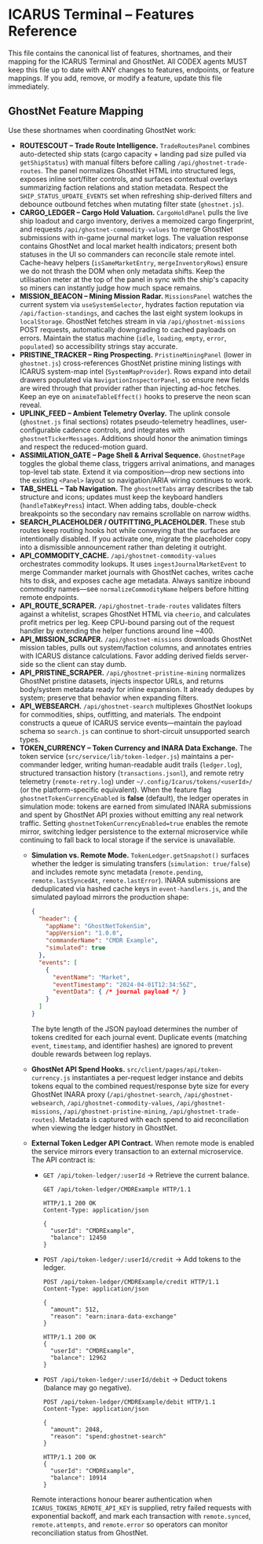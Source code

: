 # ICARUS Terminal – Features Reference

This file contains the canonical list of features, shortnames, and their mapping for the ICARUS Terminal and GhostNet. All CODEX agents MUST keep this file up to date with ANY changes to features, endpoints, or feature mappings. If you add, remove, or modify a feature, update this file immediately.

## GhostNet Feature Mapping

Use these shortnames when coordinating GhostNet work:

- **ROUTESCOUT – Trade Route Intelligence.** `TradeRoutesPanel` combines auto-detected ship stats (cargo capacity + landing pad size pulled via `getShipStatus`) with manual filters before calling `/api/ghostnet-trade-routes`. The panel normalizes GhostNet HTML into structured legs, exposes inline sort/filter controls, and surfaces contextual overlays summarizing faction relations and station metadata. Respect the `SHIP_STATUS_UPDATE_EVENTS` set when refreshing ship-derived filters and debounce outbound fetches when mutating filter state (`ghostnet.js`).
- **CARGO_LEDGER – Cargo Hold Valuation.** `CargoHoldPanel` pulls the live ship loadout and cargo inventory, derives a memoized cargo fingerprint, and requests `/api/ghostnet-commodity-values` to merge GhostNet submissions with in-game journal market logs. The valuation response contains GhostNet and local market health indicators; present both statuses in the UI so commanders can reconcile stale remote intel. Cache-heavy helpers (`isSameMarketEntry`, `mergeInventoryRows`) ensure we do not thrash the DOM when only metadata shifts. Keep the utilisation meter at the top of the panel in sync with the ship's capacity so miners can instantly judge how much space remains.
- **MISSION_BEACON – Mining Mission Radar.** `MissionsPanel` watches the current system via `useSystemSelector`, hydrates faction reputation via `/api/faction-standings`, and caches the last eight system lookups in `localStorage`. GhostNet fetches stream in via `/api/ghostnet-missions` POST requests, automatically downgrading to cached payloads on errors. Maintain the status machine (`idle`, `loading`, `empty`, `error`, `populated`) so accessibility strings stay accurate.
- **PRISTINE_TRACKER – Ring Prospecting.** `PristineMiningPanel` (lower in `ghostnet.js`) cross-references GhostNet pristine mining listings with ICARUS system-map intel (`SystemMapProvider`). Rows expand into detail drawers populated via `NavigationInspectorPanel`, so ensure new fields are wired through that provider rather than injecting ad-hoc fetches. Keep an eye on `animateTableEffect()` hooks to preserve the neon scan reveal.
- **UPLINK_FEED – Ambient Telemetry Overlay.** The uplink console (`ghostnet.js` final sections) rotates pseudo-telemetry headlines, user-configurable cadence controls, and integrates with `ghostnetTickerMessages`. Additions should honor the animation timings and respect the reduced-motion guard.
- **ASSIMILATION_GATE – Page Shell & Arrival Sequence.** `GhostnetPage` toggles the global theme class, triggers arrival animations, and manages top-level tab state. Extend it via composition—drop new sections into the existing `<Panel>` layout so navigation/ARIA wiring continues to work.
- **TAB_SHELL – Tab Navigation.** The `ghostnetTabs` array describes the tab structure and icons; updates must keep the keyboard handlers (`handleTabKeyPress`) intact. When adding tabs, double-check breakpoints so the secondary nav remains scrollable on narrow widths.
- **SEARCH_PLACEHOLDER / OUTFITTING_PLACEHOLDER.** These stub routes keep routing hooks hot while conveying that the surfaces are intentionally disabled. If you activate one, migrate the placeholder copy into a dismissible announcement rather than deleting it outright.
- **API_COMMODITY_CACHE.** `/api/ghostnet-commodity-values` orchestrates commodity lookups. It uses `ingestJournalMarketEvent` to merge Commander market journals with GhostNet caches, writes cache hits to disk, and exposes cache age metadata. Always sanitize inbound commodity names—see `normalizeCommodityName` helpers before hitting remote endpoints.
- **API_ROUTE_SCRAPER.** `/api/ghostnet-trade-routes` validates filters against a whitelist, scrapes GhostNet HTML via `cheerio`, and calculates profit metrics per leg. Keep CPU-bound parsing out of the request handler by extending the helper functions around line ~400.
- **API_MISSION_SCRAPER.** `/api/ghostnet-missions` downloads GhostNet mission tables, pulls out system/faction columns, and annotates entries with ICARUS distance calculations. Favor adding derived fields server-side so the client can stay dumb.
- **API_PRISTINE_SCRAPER.** `/api/ghostnet-pristine-mining` normalizes GhostNet pristine datasets, injects inspector URLs, and returns body/system metadata ready for inline expansion. It already dedupes by system; preserve that behavior when expanding filters.
- **API_WEBSEARCH.** `/api/ghostnet-search` multiplexes GhostNet lookups for commodities, ships, outfitting, and materials. The endpoint constructs a queue of ICARUS service events—maintain the payload schema so `search.js` can continue to short-circuit unsupported search types.
- **TOKEN_CURRENCY – Token Currency and INARA Data Exchange.** The token service (`src/service/lib/token-ledger.js`) maintains a per-commander ledger, writing human-readable audit trails (`ledger.log`), structured transaction history (`transactions.jsonl`), and remote retry telemetry (`remote-retry.log`) under `~/.config/Icarus/tokens/<userId>/` (or the platform-specific equivalent). When the feature flag `ghostnetTokenCurrencyEnabled` is **false** (default), the ledger operates in simulation mode: tokens are earned from simulated INARA submissions and spent by GhostNet API proxies without emitting any real network traffic. Setting `ghostnetTokenCurrencyEnabled=true` enables the remote mirror, switching ledger persistence to the external microservice while continuing to fall back to local storage if the service is unavailable.
  - **Simulation vs. Remote Mode.** `TokenLedger.getSnapshot()` surfaces whether the ledger is simulating transfers (`simulation: true/false`) and includes remote sync metadata (`remote.pending`, `remote.lastSyncedAt`, `remote.lastError`). INARA submissions are deduplicated via hashed cache keys in `event-handlers.js`, and the simulated payload mirrors the production shape:

    ```json
    {
      "header": {
        "appName": "GhostNetTokenSim",
        "appVersion": "1.0.0",
        "commanderName": "CMDR Example",
        "simulated": true
      },
      "events": [
        {
          "eventName": "Market",
          "eventTimestamp": "2024-04-01T12:34:56Z",
          "eventData": { /* journal payload */ }
        }
      ]
    }
    ```

    The byte length of the JSON payload determines the number of tokens credited for each journal event. Duplicate events (matching `event`, `timestamp`, and identifier hashes) are ignored to prevent double rewards between log replays.
  - **GhostNet API Spend Hooks.** `src/client/pages/api/token-currency.js` instantiates a per-request ledger instance and debits tokens equal to the combined request/response byte size for every GhostNet INARA proxy (`/api/ghostnet-search`, `/api/ghostnet-websearch`, `/api/ghostnet-commodity-values`, `/api/ghostnet-missions`, `/api/ghostnet-pristine-mining`, `/api/ghostnet-trade-routes`). Metadata is captured with each spend to aid reconciliation when viewing the ledger history in GhostNet.
  - **External Token Ledger API Contract.** When remote mode is enabled the service mirrors every transaction to an external microservice. The API contract is:

    - `GET /api/token-ledger/:userId` → Retrieve the current balance.

      ```http
      GET /api/token-ledger/CMDRExample HTTP/1.1

      HTTP/1.1 200 OK
      Content-Type: application/json

      {
        "userId": "CMDRExample",
        "balance": 12450
      }
      ```

    - `POST /api/token-ledger/:userId/credit` → Add tokens to the ledger.

      ```http
      POST /api/token-ledger/CMDRExample/credit HTTP/1.1
      Content-Type: application/json

      {
        "amount": 512,
        "reason": "earn:inara-data-exchange"
      }

      HTTP/1.1 200 OK
      {
        "userId": "CMDRExample",
        "balance": 12962
      }
      ```

    - `POST /api/token-ledger/:userId/debit` → Deduct tokens (balance may go negative).

      ```http
      POST /api/token-ledger/CMDRExample/debit HTTP/1.1
      Content-Type: application/json

      {
        "amount": 2048,
        "reason": "spend:ghostnet-search"
      }

      HTTP/1.1 200 OK
      {
        "userId": "CMDRExample",
        "balance": 10914
      }
      ```

    Remote interactions honour bearer authentication when `ICARUS_TOKENS_REMOTE_API_KEY` is supplied, retry failed requests with exponential backoff, and mark each transaction with `remote.synced`, `remote.attempts`, and `remote.error` so operators can monitor reconciliation status from GhostNet.
